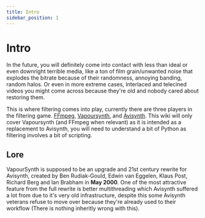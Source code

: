```yaml
---
title: Intro
sidebar_position: 1
---
```


# Intro

In the future, you will definitely come into contact with less than ideal or even downright terrible media, like a ton of film grain/unwanted noise that explodes the bitrate because of their randomness, annoying banding, random halos. Or even in more extreme cases, Interlaced and telecined videos you might come across because they're old and nobody cared about restoring them.

This is where filtering comes into play, currently there are three players in the filtering game. [FFmpeg](https://ffmpeg.org), [Vapoursynth](https://vapoursynth.com), and [Avisynth](http://avisynth.nl/index.php/Main_Page). This wiki will only cover Vapoursynth (and FFmpeg when relevant) as it is intended as a replacement to Avisynth, you will need to understand a bit of Python as filtering involves a bit of scripting.


## Lore

VapourSynth is supposed to be an upgrade and 21st century rewrite for Avisynth, created by Ben Rudiak-Gould, Edwin van Eggelen, Klaus Post, Richard Berg and Ian Brabham in **May 2000**. One of the most attractive feature from the full rewrite is better multithreading which Avisynth suffered a lot from due to it's very old infrastructure, despite this some Avisynth veterans refuse to move over because they're already used to their workflow (There is nothing inheritly wrong with this).